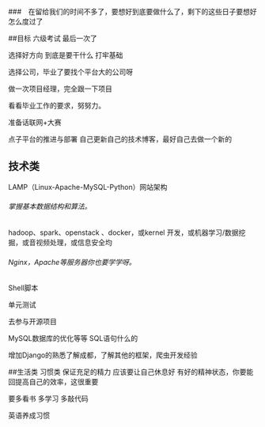 ###　在留给我们的时间不多了，要想好到底要做什么了，剩下的这些日子要想好怎么度过了


##目标
六级考试 最后一次了 

选择好方向 到底是要干什么  打牢基础

选择公司，毕业了要找个平台大的公司呀

做一次项目经理，完全跟一下项目

看看毕业工作的要求，努努力。

准备话联网+大赛


点子平台的推进与部署
自己更新自己的技术博客，最好自己去做一个新的


## 技术类
LAMP（Linux-Apache-MySQL-Python）网站架构
###### 掌握基本数据结构和算法。
hadoop、spark、openstack 、docker，或kernel 开发，或机器学习/数据挖掘，或音视频处理，或信息安全均
###### Nginx，Apache等服务器你也要学学呀。
Shell脚本

单元测试

去参与开源项目

MySQL数据库的优化等等 SQL语句什么的

增加Django的熟悉了解成都，了解其他的框架，爬虫开发经验

##生活类 习惯类
保证充足的精力 应该要让自己休息好 有好的精神状态，你要能回提高自己的效率，这很重要


要多看书 多学习 多敲代码

英语养成习惯